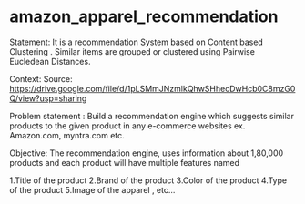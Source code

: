 # amazon_apparel_recommendation
Statement: It is a recommendation System based on Content based Clustering . Similar items are grouped or clustered using Pairwise Eucledean Distances.

Context:
Source: https://drive.google.com/file/d/1pLSMmJNzmlkQhwSHhecDwHcb0C8mzG0Q/view?usp=sharing

Problem statement :
Build a recommendation engine which suggests similar products to the given product in any e-commerce websites ex. Amazon.com, myntra.com etc.

Objective:
The recommendation engine, uses information about 1,80,000 products and each product will have multiple features named

1.Title of the product 2.Brand of the product 3.Color of the product 4.Type of the product 5.Image of the apparel , etc...
